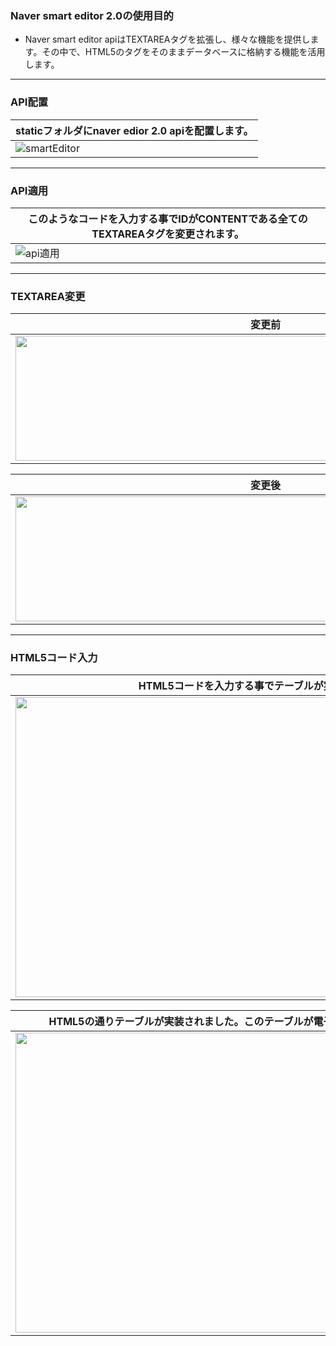 ### Naver smart editor 2.0の使用目的
- Naver smart editor apiはTEXTAREAタグを拡張し、様々な機能を提供します。その中で、HTML5のタグをそのままデータベースに格納する機能を活用します。

---

### API配置
|staticフォルダにnaver edior 2.0 apiを配置します。| 
|------------------|
|![smartEditor](https://github.com/leewoosang-hub/CollaVore/blob/master/images/static.png)  | 
  
---

### API適用
|このようなコードを入力する事でIDがCONTENTである全てのTEXTAREAタグを変更されます。|
|------------------|
|![api適用](https://github.com/leewoosang-hub/CollaVore/blob/master/images/textarea-code.png)|

---

### TEXTAREA変更
|変更前|
|------------------|
|<img src="https://github.com/leewoosang-hub/CollaVore/blob/master/images/textarea.png" width="800" height="200"/>|

|変更後|
|------------------|
|<img src="https://github.com/leewoosang-hub/CollaVore/blob/master/images/smarteditor.png" width="800" height="200"/>|

---

### HTML5コード入力
|HTML5コードを入力する事でテーブルが実装されます。|
|---|
|<img src="https://github.com/leewoosang-hub/CollaVore/blob/master/images/html-code.png" width="800" height="480"/>|

|HTML5の通りテーブルが実装されました。このテーブルが電子決裁のテンプレートになります。|
|-----------------|
|<img src="https://github.com/leewoosang-hub/CollaVore/blob/master/images/table.png" width="800" height="480"/>|
